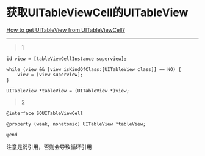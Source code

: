 # 获取UITableViewCell的UITableView
[How to get UITableView from UITableViewCell?](https://stackoverflow.com/questions/15711645/how-to-get-uitableview-from-uitableviewcell)

___



> 1

```objc
id view = [tableViewCellInstance superview];

while (view && [view isKindOfClass:[UITableView class]] == NO) {
    view = [view superview]; 
}

UITableView *tableView = (UITableView *)view;
```
> 2

```objc
@interface SOUITableViewCell

@property (weak, nonatomic) UITableView *tableView;

@end
```

注意是弱引用，否则会导致循环引用